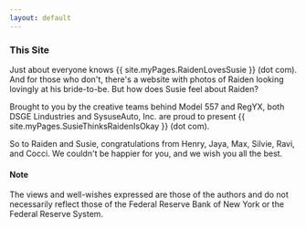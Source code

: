 ```yaml
---
layout: default
---
```


### This Site

Just about everyone knows {{ site.myPages.RaidenLovesSusie }} (dot com).
And for those who don't, there's a website with photos of Raiden looking
lovingly at his bride-to-be.  But how does Susie feel about Raiden?

Brought to you by the creative teams behind Model 557 and RegYX, both
DSGE Lindustries and SysuseAuto, Inc. are proud to present
{{ site.myPages.SusieThinksRaidenIsOkay }} (dot com).

So to Raiden and Susie, congratulations from Henry, Jaya, Max, Silvie,
Ravi, and Cocci. We couldn't be happier for you, and we wish you all the
best.

#### Note

The views and well-wishes expressed are those of the authors and do not
necessarily reflect those of the Federal Reserve Bank of New York or the
Federal Reserve System.
